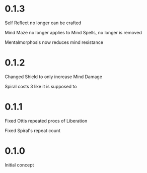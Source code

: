# 0.1.3

Self Reflect no longer can be crafted

Mind Maze no longer applies to Mind Spells, no longer is removed

Mentalmorphosis now reduces mind resistance

# 0.1.2

Changed Shield to only increase Mind Damage

Spiral costs 3 like it is supposed to

# 0.1.1

Fixed Ottis repeated procs of Liberation

Fixed Spiral's repeat count

# 0.1.0

Initial concept
